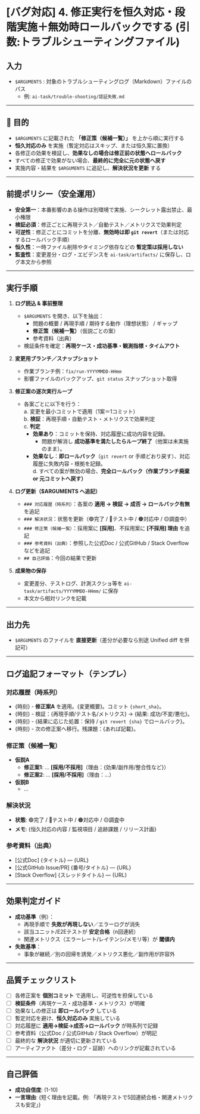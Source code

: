 # [バグ対応] 4. 修正実行を恒久対応・段階実施＋無効時ロールバックでする (引数:トラブルシューティングファイル)

## 入力
- `$ARGUMENTS` : 対象のトラブルシューティングログ（Markdown）ファイルのパス  
  - 例: `ai-task/trouble-shooting/認証失敗.md`

---

## 🎯 目的
- `$ARGUMENTS` に記載された **「修正策（候補一覧）」** を上から順に実行する  
- **恒久対応のみ** を実施（暫定対応はスキップ、または恒久案に置換）  
- 各修正の効果を検証し、**効果なしの場合は修正前の状態へロールバック**  
- すべての修正で効果がない場合、**最終的に完全に元の状態へ戻す**  
- 実施内容・結果を `$ARGUMENTS` に追記し、**解決状況を更新** する

---

## 前提ポリシー（安全運用）
- **安全第一**：本番影響のある操作は別環境で実施、シークレット露出禁止、最小権限  
- **検証必須**：修正ごとに再現テスト／自動テスト／メトリクスで効果判定  
- **可逆性**：修正ごとにコミットを分離、**無効時は即 `git revert`**（または対応するロールバック手順）  
- **恒久性**：一時ファイル削除やタイミング依存などの **暫定策は採用しない**  
- **監査性**：変更差分・ログ・エビデンスを `ai-task/artifacts/` に保存し、ログ本文から参照

---

## 実行手順

1. **ログ読込 & 事前整理**  
   - `$ARGUMENTS` を開き、以下を抽出：  
     - 問題の概要 / 再現手順 / 期待する動作（理想状態） / ギャップ  
     - **修正策（候補一覧）**（仮説ごとの案）  
     - 参考資料（出典）  
   - 検証条件を確定：**再現ケース・成功基準・観測指標・タイムアウト**

2. **変更用ブランチ／スナップショット**  
   - 作業ブランチ例：`fix/run-YYYYMMDD-HHmm`  
   - 影響ファイルのバックアップ、`git status` スナップショット取得

3. **修正案の逐次実行ループ**  
   - 各案ごとに以下を行う：  
     a. 変更を最小コミットで適用（1案＝1コミット）  
     b. **検証**：再現手順・自動テスト・メトリクスで効果判定  
     c. **判定**  
        - **効果あり**：コミットを保持、対応履歴に成功内容を記録。  
          - 問題が解消し **成功基準を満たしたらループ終了**（他案は未実施のまま）。  
        - **効果なし**：**即ロールバック**（`git revert` or 手順どおり戻す）、対応履歴に失敗内容・根拠を記録。  
     d. すべての案が無効の場合、**完全ロールバック（作業ブランチ廃棄 or 元コミットへ戻す）**

4. **ログ更新（$ARGUMENTS へ追記）**  
   - `### 対応履歴（時系列）`：各案の **適用 → 検証 → 成否 → ロールバック有無** を追記  
   - `### 解決状況`：状態を更新（🟢完了 / 🔵テスト中 / 🟠対応中 / 🟡調査中）  
   - `### 修正策（候補一覧）`：採用案に **[採用]**、不採用案に **[不採用] 理由** を追記  
   - `### 参考資料（出典）`：参照した公式Doc / 公式GitHub / Stack Overflow などを追記  
   - `## 自己評価`：今回の結果で更新

5. **成果物の保存**  
   - 変更差分、テストログ、計測スクショ等を `ai-task/artifacts/YYYYMMDD-HHmm/` に保存  
   - 本文から相対リンクを記載

---

## 出力先
- `$ARGUMENTS` のファイルを **直接更新**（差分が必要なら別途 Unified diff を併記可）

---

## ログ追記フォーマット（テンプレ）

### 対応履歴（時系列）
- {時刻} - **修正案A** を適用。{変更概要}。コミット `{short_sha}`。  
- {時刻} - 検証：{再現手順/テスト名/メトリクス} → {結果: 成功/不変/悪化}。  
- {時刻} - {結果に応じた処置：保持 / `git revert {sha}` でロールバック}。  
- {時刻} - 次の修正案へ移行。残課題：{あれば記載}。

### 修正策（候補一覧）
- **仮説A**  
  - **修正案1**: … **[採用/不採用]**（理由：{効果/副作用/整合性など}）  
  - **修正案2**: … **[採用/不採用]**（理由：…）  
- **仮説B**  
  - …

### 解決状況
- **状態**: 🟢完了 / 🔵テスト中 / 🟠対応中 / 🟡調査中  
- **メモ**: {恒久対応の内容 / 監視項目 / 追跡課題 / リリース計画}

### 参考資料（出典）
- [公式Doc] {タイトル} — {URL}  
- [公式GitHub Issue/PR] {番号/タイトル} — {URL}  
- [Stack Overflow] {スレッドタイトル} — {URL}  

---

## 効果判定ガイド
- **成功基準**（例）：  
  - 再現手順で **失敗が再現しない**／エラーログが消失  
  - 該当ユニット/E2Eテストが **安定合格**（n回連続）  
  - 関連メトリクス（エラーレート/レイテンシ/メモリ等）が **閾値内**  
- **失敗基準**：  
  - 事象が継続／別の回帰を誘発／メトリクス悪化／副作用が許容外

---

## 品質チェックリスト
- [ ] 各修正案を **個別コミット** で適用し、可逆性を担保している  
- [ ] **検証条件**（再現ケース・成功基準・メトリクス）が明確  
- [ ] 効果なしの修正は **即ロールバック** している  
- [ ] 暫定対応を避け、**恒久対応のみ** 実施している  
- [ ] 対応履歴に **適用→検証→成否→ロールバック** が時系列で記録  
- [ ] 参考資料（公式Doc / 公式GitHub / Stack Overflow）が明記  
- [ ] 最終的な **解決状況** が適切に更新されている  
- [ ] アーティファクト（差分・ログ・証跡）へのリンクが記載されている

---

## 自己評価
- **成功自信度**: (1-10)  
- **一言理由**: {短く理由を記載。例: 「再現テストで5回連続合格・関連メトリクスも安定」}

